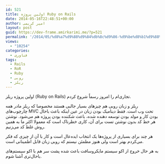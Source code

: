 ```yaml
---
id: 521
title: اولین پروژه Ruby on Rails
date: 2014-05-16T22:48:51+00:00
author: امیر کریمی
layout: post
guid: https://dev-frame.amirkarimi.me/?p=521
permalink: '/2014/05/%d8%a7%d9%88%d9%84%db%8c%d9%86-%d9%be%d8%b1%d9%88%da%98%d9%87-ruby-on-rails/'
views:
  - "10254"
categories:
  - فناوری
tags:
  - Rails
  - RoR
  - Ruby
  - روبی
  - ریلز
---
```

اولین پروژه ریلز (Ruby on Rails) تجاری‌ام را امروز رسماٌ شروع کردم.

ریلز و زبان روبی هم چیز‌های بسیار جالبی هستند مخصوصا که ریلز مادر همه چارچوب‌های MVC تحت وب است. فقط دینامیک بودن زبان در عین اینکه باعث باحال بودن کار و مولد بودن توسعه دهنده شده، باعث شکننده بودن پروژه هم می‌شود. نوشتن هر خط کد بدون نوشتن تست برای آن، کاری خطرناک است که معمولا اکثر ما به همین روش غلط کد می‌زنیم.

هر چند برای بسیاری از پروژه‌ها یک انتخاب ایده‌عال است و کار با آن از چیزی که فکر می‌کردم بهتر است ولی هنوز مطمئن نیستم که روبی زبان قابل اطمینانی است.

به هر حال خروج از اکو سیستم مایکروسافت باعث شده پشت سر هم با اکو سیستم‌های باحال‌تری آشنا شوم.